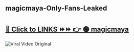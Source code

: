 
 ## magicmaya-Only-Fans-Leaked

# <h2><a href="https://clipsfans.com/magicmaya&ref=git">🔗 Click to LINKS ⏩⏩ 👉 🟢 magicmaya </a></h2>

<a href="https://clipsfans.com/magicmaya&ref=git" rel="nofollow" data-target="animated-image.originalLink"><img src="https://i.ibb.co.com/xMMVF88/686577567.gif" alt="Viral Video Original" style="max-width: 100%; display: inline-block;" data-target="animated-image.originalImage"></a>
